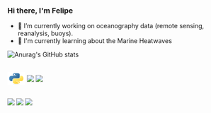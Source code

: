 ### Hi there, I'm Felipe

- 🔭 I’m currently working on oceanography data (remote sensing, reanalysis, buoys).
- 🌱 I'm currently learning about the Marine Heatwaves


![Anurag's GitHub stats](https://github-readme-stats.vercel.app/api?username=lipfpp&show_icons=true&theme=dark)

<div style="display: inline_block"><br>
  <img align="center" alt="Rafa-Python" height="30" width="40" src="https://raw.githubusercontent.com/devicons/devicon/master/icons/python/python-original.svg">
  <img align="center" src="https://img.shields.io/badge/Shell_Script-121011?style=for-the-badge&logo=gnu-bash&logoColor=white target="_blank"></a>
  <img align="center" src="https://img.shields.io/badge/R-276DC3?style=for-the-badge&logo=r&logoColor=white target="_blank"></a>
</div>

 ##

<div> 
  <img src=https://img.shields.io/badge/Slack-4A154B?style=for-the-badge&logo=slack&logoColor=white target="_blank"></a>
  <a href="https://www.instagram.com/lipfp" target="_blank"><img src="https://img.shields.io/badge/-Instagram-%23E4405F?style=for-the-badge&logo=instagram&logoColor=white" target="_blank"></a>
  <a href="https://www.linkedin.com/in/felipe-furtado-pinho-a2443ba3" target="_blank"><img src="https://img.shields.io/badge/-LinkedIn-%230077B5?style=for-the-badge&logo=linkedin&logoColor=white" target="_blank"></a> 

